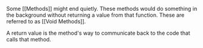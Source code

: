 Some [[Methods]] might end quietly. These methods would do something in the background without returning a value from that function. These are referred to as [[Void Methods]]. 

A return value is the method's way to communicate back to the code that calls that method. 